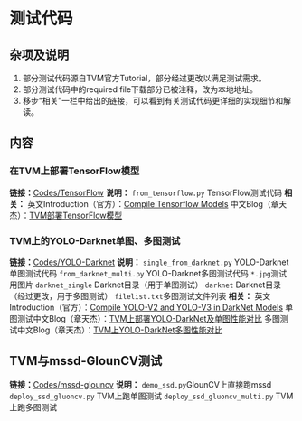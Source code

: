 # 测试代码

## 杂项及说明
1. 部分测试代码源自TVM官方Tutorial，部分经过更改以满足测试需求。
2. 部分测试代码中的required file下载部分已被注释，改为本地地址。
3. 移步“相关”一栏中给出的链接，可以看到有关测试代码更详细的实现细节和解读。

## 内容
### 在TVM上部署TensorFlow模型
**链接：**[Codes/TensorFlow](Codes/TensorFlow)
**说明：**
`from_tensorflow.py` TensorFlow测试代码
**相关：**
英文Introduction（官方）：[Compile Tensorflow Models](https://docs.tvm.ai/tutorials/frontend/from_tensorflow.html#sphx-glr-tutorials-frontend-from-tensorflow-py)
中文Blog（章天杰）：[TVM部署TensorFlow模型](http://imztj.cn/?p=3020)

### TVM上的YOLO-Darknet单图、多图测试
**链接：**[Codes/YOLO-Darknet](Codes/YOLO-Darknet)
**说明：**
`single_from_darknet.py` YOLO-Darknet单图测试代码
`from_darknet_multi.py` YOLO-Darknet多图测试代码
`*.jpg`测试用图片
`darknet_single` Darknet目录（用于单图测试）
`darknet` Darknet目录（经过更改，用于多图测试）
`filelist.txt`多图测试文件列表
**相关：**
英文Introduction（官方）：[Compile YOLO-V2 and YOLO-V3 in DarkNet Models](https://docs.tvm.ai/tutorials/frontend/from_darknet.html)
单图测试中文Blog（章天杰）：[TVM上部署YOLO-DarkNet及单图性能对比](http://imztj.cn/?p=3023)
多图测试中文Blog（章天杰）：[TVM上YOLO-DarkNet多图性能对比](http://imztj.cn/?p=3041)

## TVM与mssd-GlounCV测试
**链接：**[Codes/mssd-glouncv](Codes/mssd-glouncv)
**说明：**
`demo_ssd.py`GlounCV上直接跑mssd
`deploy_ssd_gluoncv.py` TVM上跑单图测试
`deploy_ssd_gluoncv_multi.py` TVM上跑多图测试